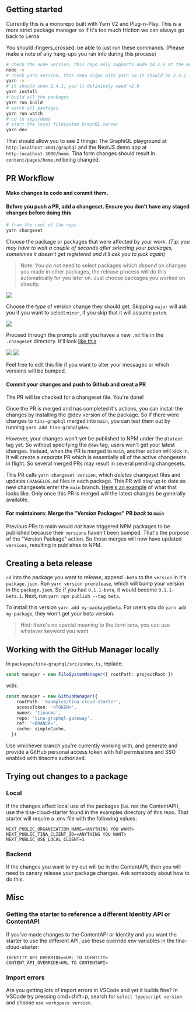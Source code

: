 ## Getting started

Currently this is a monorepo built with Yarn V2 and Plug-n-Play. This is a more strict package manager so if it's too much friction we can always go back to Lerna.

You should :fingers_crossed: be able to just run these commands. (Please make a note of any hang-ups you ran into during this process)

```sh
# check the node version, this repo only supports node 14.x.x at the moment
node -v
# check yarn version, this repo ships with yarn so it should be 2.4.1
yarn -v
# it should show 2.4.1, you'll definitely need +2.0
yarn install
# build all the packages
yarn run build
# watch all packages
yarn run watch
# cd to apps/demo
# start the local filesystem GraphQL server
yarn dev
```

That should allow you to see 2 things: The GraphiQL playground at `http:localhost:4001/graphql` and the NextJS demo app at `http:localhost:3000/home`. Tina form changes should result in `content/pages/home.md` being changed.

## PR Workflow

#### Make changes to code and commit them.
#### Before you push a PR, add a changeset. Ensure you don't have any staged changes before doing this
```sh
# from the root of the repo
yarn changeset
```
Choose the package or packages that were affected by your work. _(Tip: you may have to wait a couple of seconds after selecting your packages, sometimes it doesn't get registered and it'll ask you to pick again)_

> Note: You do not need to select packages which _depend_ on changes you made in other packages, the release process will do this automatically for you later on. Just choose packages you worked on directly.


![](https://github.com/tinacms/tina-graphql-gateway/blob/main/meta/yarn-changeset-1.png)

Choose the _type_ of version change they should get. Skipping `major` will ask you if you want to select `minor`, if you skip that it will assume `patch`.

![](https://github.com/tinacms/tina-graphql-gateway/blob/main/meta/yarn-changeset-2.png)

Proceed through the prompts until you havee a new `.md` file in the `.changeset` directory. It'll look [like this](https://github.com/tinacms/tina-graphql-gateway/blob/348ef1e57e2e61fb9896d616aabc6f3c85d37140/.changeset/pretty-sloths-return.md)

![](https://github.com/tinacms/tina-graphql-gateway/blob/main/meta/yarn-changeset-3.png)
![](https://github.com/tinacms/tina-graphql-gateway/blob/main/meta/yarn-changeset-4.png)

Feel free to edit this file if you want to alter your messages or which versions will be bumped.

#### Commit your changes and push to Github and creat a PR

The PR will be checked for a changeset file. You're done!

Once the PR is merged and has completed it's actions, you can install the changes by installing the @dev version of the package. So if there were changes to `tina-graphql` merged into `main`, you can test them out by running `yarn add tina-grahql@dev`.

However, your changes won't yet be published to NPM under the `@latest` tag yet. So without specifying the `@dev` tag, users won't get your latest changes. Instead, when the PR is merged to `main`, another action will kick in. It will create a _separate_ PR which is essentially all of the active changesets in flight. So several merged PRs may result in several pending changesets.

This PR calls `yarn changeset version`, which _deletes_ changeset files and updates `CHANGELOG.md` files in each package. This PR will stay up to date as new changesets enter the `main` branch. [Here's an example](https://github.com/tinacms/tina-graphql-gateway/pull/316) of what that looks like. Only once this PR is merged will the latest changes be generally available.

#### For maintainers: Merge the "Version Packages" PR _back_ to `main`

Previous PRs to main would _not_ have triggered NPM packages to be published because their `versions` haven't been bumped. That's the purpose of the "Version Package" action. So these merges will now have updated `versions`, resulting in publishes to NPM.

## Creating a beta release

`cd` into the package you want to release, append `-beta` to the `version` in it's `package.json`. Run `yarn version prerelease`, which will bump your version in the `package.json`. So if you had `0.1.1-beta`, it would become `0.1.1-beta.1`. Next, run `yarn npm publish --tag beta`.

To install this version `yarn add my-package@beta`. For users you do `yarn add my-package`, they won't get your beta version.

> Hint: there's no special meaning to the term `beta`, you can use whatever keyword you want

## Working with the GitHub Manager locally

In `packages/tina-graphql/src/index.ts`, replace:
```ts
const manager = new FileSystemManager({ rootPath: projectRoot })
```

with:

```ts
const manager = new GithubManager({
    rootPath: 'examples/tina-cloud-starter',
    accessToken: '<TOKEN>',
    owner: 'tinacms',
    repo: 'tina-graphql-gateway',
    ref: '<BRANCH>',
    cache: simpleCache,
  })
```
Use whichever branch you're currently working with, and generate and provide a GitHub personal access token with full permissions and SSO enabled with tinacms authorized.

## Trying out changes to a package
### Local
If the changes affect local use of the packages (i.e. not the ContentAPI), use the tina-cloud-starter found in the examples directory of this repo. That starter will require a .env file with the following values:
```
NEXT_PUBLIC_ORGANIZATION_NAME=<ANYTHING YOU WANT>
NEXT_PUBLIC_TINA_CLIENT_ID=<ANYTHING YOU WANT>
NEXT_PUBLIC_USE_LOCAL_CLIENT=1
```

### Backend
If the changes you want to try out will be in the ContentAPI, then you will need to canary release your package changes. Ask somebody about how to do this.

## Misc
### Getting the starter to reference a different Identity API or ContentAPI
If you've made changes to the ContentAPI or Identity and you want the starter to use the different API, use these override env variables in the tina-cloud-starter:
```
IDENTITY_API_OVERRIDE=<URL TO IDENTITY>
CONTENT_API_OVERRIDE<URL TO CONTENTAPI>
```

### Import errors
Are you getting lots of import errors in VSCode and yet it builds fine? In VSCode try pressing cmd+shift+p, search for `select typescript version` and choose `use workspace version`.

